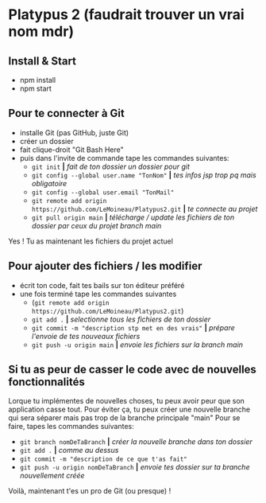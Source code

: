 # Platypus 2 (faudrait trouver un vrai nom mdr)

## Install & Start

- npm install
- npm start

## Pour te connecter à Git
- installe Git (pas GitHub, juste Git)
- créer un dossier
- fait clique-droit "Git Bash Here"
- puis dans l'invite de commande tape les commandes suivantes:
  - `git init` **|** *fait de ton dossier un dossier pour git*
  - `git config --global user.name "TonNom"` **|** *tes infos jsp trop pq mais obligatoire*
  - `git config --global user.email "TonMail"`
  - `git remote add origin https://github.com/LeMoineau/Platypus2.git`    **|** *te connecte au projet*
  - `git pull origin main`    **|** *télécharge / update les fichiers de ton dossier par ceux du projet branch main*

Yes ! Tu as maintenant les fichiers du projet actuel

## Pour ajouter des fichiers / les modifier
- écrit ton code, fait tes bails sur ton éditeur préféré
- une fois terminé tape les commandes suivantes
  - (`git remote add origin https://github.com/LeMoineau/Platypus2.git`)
  - `git add .`    **|** *selectionne tous les fichiers de ton dossier*
  - `git commit -m "description stp met en des vrais"`    **|** *prépare l'envoie de tes nouveaux fichiers*
  - `git push -u origin main`    **|** *envoie les fichiers sur la branch main*

## Si tu as peur de casser le code avec de nouvelles fonctionnalités
Lorque tu implémentes de nouvelles choses, tu peux avoir peur que son application casse tout.
Pour éviter ça, tu peux créer une nouvelle branche qui sera séparer mais pas trop de la branche principale "main"
Pour se faire, tapes les commandes suivantes:
- `git branch nomDeTaBranch`    **|** *créer la nouvelle branche dans ton dossier*
- `git add .`    **|** *comme au dessus*
- `git commit -m "description de ce que t'as fait"`
- `git push -u origin nomDeTaBranch`    **|** *envoie tes dossier sur ta branche nouvellement créée*

Voilà, maintenant t'es un pro de Git (ou presque) !
